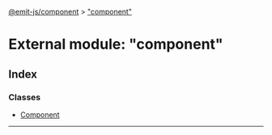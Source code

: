 [@emit-js/component](../README.md) > ["component"](../modules/_component_.md)

# External module: "component"

## Index

### Classes

* [Component](../classes/_component_.component.md)

---

